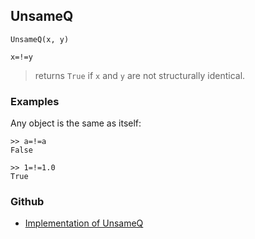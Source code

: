 ## UnsameQ

```
UnsameQ(x, y)

x=!=y
```

> returns `True` if `x` and `y` are not structurally identical.

### Examples

Any object is the same as itself:

```
>> a=!=a
False

>> 1=!=1.0
True
```


### Github

* [Implementation of UnsameQ](https://github.com/axkr/symja_android_library/blob/master/symja_android_library/matheclipse-core/src/main/java/org/matheclipse/core/builtin/BooleanFunctions.java#L4177) 
